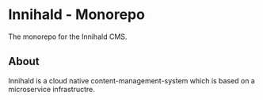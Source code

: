 # Innihald - Monorepo
The monorepo for the Innihald CMS.

## About
Innihald is a cloud native content-management-system which is based on a microservice infrastructre.